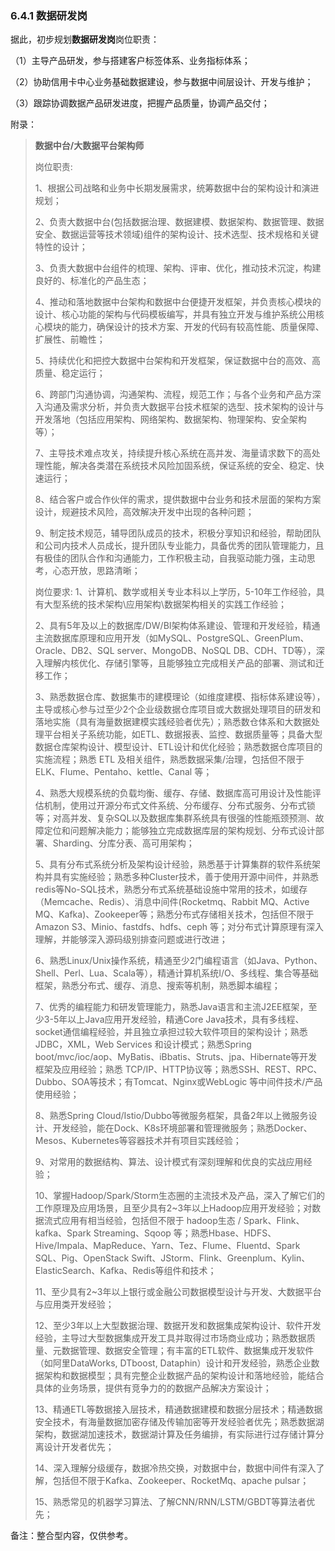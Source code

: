 ### 6.4.1 数据研发岗
据此，初步规划**数据研发岗**岗位职责：

（1）主导产品研发，参与搭建客户标签体系、业务指标体系；

（2）协助信⽤卡中⼼业务基础数据建设，参与数据中间层设计、开发与维护；

（3）跟踪协调数据产品研发进度，把握产品质量，协调产品交付；

附录：
> **数据中台/大数据平台架构师**
> 
> 岗位职责:
> 
> 1、根据公司战略和业务中长期发展需求，统筹数据中台的架构设计和演进规划；
> 
> 2、负责大数据中台(包括数据治理、数据建模、数据架构、数据管理、数据安全、数据运营等技术领域)组件的架构设计、技术选型、技术规格和关键特性的设计；
> 
> 3、负责大数据中台组件的梳理、架构、评审、优化，推动技术沉淀，构建良好的、标准化的产品生态；
> 
> 4、推动和落地数据中台架构和数据中台便捷开发框架，并负责核心模块的设计、核心功能的架构与代码模板编写，并具有独立开发与维护系统公用核心模块的能力，确保设计的技术方案、开发的代码有较高性能、质量保障、扩展性、前瞻性；
> 
> 5、持续优化和把控大数据中台架构和开发框架，保证数据中台的高效、高质量、稳定运行；
> 
> 6、跨部门沟通协调，沟通架构、流程，规范工作；与各个业务和产品方深入沟通及需求分析，并负责大数据平台技术框架的选型、技术架构的设计与开发落地（包括应用架构、网络架构、数据架构、物理架构、安全架构等）；
> 
> 7、主导技术难点攻关，持续提升核心系统在高并发、海量请求数下的高处理性能，解决各类潜在系统技术风险加固系统，保证系统的安全、稳定、快速运行；
> 
> 8、结合客户或合作伙伴的需求，提供数据中台业务和技术层面的架构方案设计，规避技术风险，高效解决开发中出现的各种问题；
> 
> 9、制定技术规范，辅导团队成员的技术，积极分享知识和经验，帮助团队和公司内技术人员成长，提升团队专业能力，具备优秀的团队管理能力，且有极佳的团队合作和沟通能力，工作积极主动，自我驱动能力强，主动思考，心态开放，思路清晰；
> 
> 岗位要求:
> 1、计算机、数学或相关专业本科以上学历，5-10年工作经验，具有大型系统的技术架构\应用架构\数据架构相关的实践工作经验；
> 
> 2、具有5年及以上的数据库/DW/BI架构体系建设、管理和开发经验，精通主流数据库原理和应用开发（如MySQL、PostgreSQL、GreenPlum、Oracle、DB2、SQL server、MongoDB、NoSQL DB、CDH、TD等），深入理解内核优化、存储引擎等，且能够独立完成相关产品的部署、测试和迁移工作；
> 
> 3、熟悉数据仓库、数据集市的建模理论（如维度建模、指标体系建设等），主导或核心参与过至少2个企业级数据仓库项目或大数据处理项目的研发和落地实施（具有海量数据建模实践经验者优先）；熟悉数仓体系和大数据处理平台相关子系统功能，如ETL、数据报表、监控、数据质量等；具备大型数据仓库架构设计、模型设计、ETL设计和优化经验；熟悉数据仓库项目的实施流程；熟悉 ETL 及相关组件，熟悉数据采集/治理，包括但不限于 ELK、Flume、Pentaho、kettle、Canal 等；
> 
> 4、熟悉大规模系统的负载均衡、缓存、存储、数据库高可用设计及性能评估机制，使用过开源分布式文件系统、分布缓存、分布式服务、分布式锁等；对高并发、复杂SQL以及数据库集群系统具有很强的性能瓶颈预测、故障定位和问题解决能力；能够独立完成数据库层的架构规划、分布式设计部署、Sharding、分库分表、高可用架构；
> 
> 5、具有分布式系统分析及架构设计经验，熟悉基于计算集群的软件系统架构并具有实施经验；熟悉多种Cluster技术，善于使用开源中间件，并熟悉redis等No-SQL技术，熟悉分布式系统基础设施中常用的技术，如缓存（Memcache、Redis）、消息中间件(Rocketmq、Rabbit MQ、Active MQ、Kafka)、Zookeeper等；熟悉分布式存储相关技术，包括但不限于 Amazon S3、Minio、fastdfs、hdfs、ceph 等；对分布式计算原理有深入理解，并能够深入源码级别排查问题或进行改进；
> 
> 6、熟悉Linux/Unix操作系统，精通至少2门编程语言（如Java、Python、Shell、Perl、Lua、Scala等），精通计算机系统I/O、多线程、集合等基础框架，熟悉分布式、缓存、消息、搜索等机制，熟悉脚本编程；
> 
> 7、优秀的编程能力和研发管理能力，熟悉Java语言和主流J2EE框架，至少3-5年以上Java应用开发经验，精通Core Java技术，具有多线程、 socket通信编程经验，并且独立承担过较大软件项目的架构设计；熟悉JDBC，XML，Web Services 和设计模式；熟悉Spring boot/mvc/ioc/aop、MyBatis、iBbatis、Struts、jpa、Hibernate等开发框架及应用经验；熟悉 TCP/IP、HTTP协议等；熟悉SSH、REST、RPC、Dubbo、SOA等技术；有Tomcat、Nginx或WebLogic 等中间件技术/产品使用经验；
> 
> 8、熟悉Spring Cloud/Istio/Dubbo等微服务框架，具备2年以上微服务设计、开发经验，能在Dock、K8s环境部署和管理微服务；熟悉Docker、Mesos、Kubernetes等容器技术并有项目实践经验；
> 
> 9、对常用的数据结构、算法、设计模式有深刻理解和优良的实战应用经验；
> 
> 10、掌握Hadoop/Spark/Storm生态圈的主流技术及产品，深入了解它们的工作原理及应用场景，且至少具有2~3年以上Hadoop应用开发经验；对数据流式应用有相当经验，包括但不限于 hadoop生态 / Spark、Flink、kafka、Spark Streaming、Sqoop 等；熟悉Hbase、HDFS、Hive/Impala、MapReduce、Yarn、Tez、Flume、Fluentd、Spark SQL、Pig、OpenStack Swift、JStorm、Flink、Greenplum、Kylin、ElasticSearch、Kafka、Redis等组件和技术；
> 
> 11、至少具有2~3年以上银行或金融公司数据模型设计与开发、大数据平台与应用类开发经验；
> 
> 12、至少3年以上大型数据治理、数据开发和数据集成架构设计、软件开发经验，主导过大型数据集成开发工具并取得过市场商业成功；熟悉数据质量、元数据管理、数据安全管理；有丰富的ETL软件、数据集成开发软件（如阿里DataWorks, DTboost, Dataphin）设计和开发经验，熟悉企业数据架构和数据模型；具有完整企业数据产品的架构设计和落地经验，能结合具体的业务场景，提供有竞争力的的数据产品解决方案设计；
> 
> 13、精通ETL等数据接入层技术，精通数据建模和数据分层技术；精通数据安全技术，有海量数据加密存储及传输加密等开发经验者优先；熟悉数据湖架构，数据湖加速技术，数据湖计算及任务编排，有实际进行过存储计算分离设计开发者优先；
> 
> 14、深入理解分级缓存，数据冷热交换，对数据中台，数据中间件有深入了解，包括但不限于Kafka、Zookeeper、RocketMq、apache pulsar；
> 
> 15、熟悉常见的机器学习算法、了解CNN/RNN/LSTM/GBDT等算法者优先；
> 

备注：整合型内容，仅供参考。
